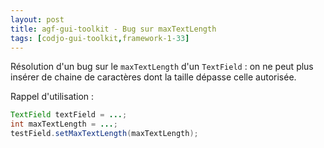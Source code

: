 ```yaml
---
layout: post
title: agf-gui-toolkit - Bug sur maxTextLength
tags: [codjo-gui-toolkit,framework-1-33]
---
```

Résolution d'un bug sur le ```maxTextLength``` d'un ```TextField``` : on ne peut plus insérer de chaine de caractères dont la taille dépasse celle autorisée.

Rappel d'utilisation :
```java
TextField textField = ...;
int maxTextLength = ...;
testField.setMaxTextLength(maxTextLength);
```